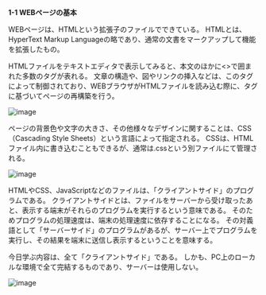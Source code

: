 **1-1 WEBページの基本**

WEBページは、HTMLという拡張子のファイルでできている。
HTMLとは、HyperText Markup Languageの略であり、通常の文書をマークアップして機能を拡張したもの。

HTMLファイルをテキストエディタで表示してみると、本文のほかに<>で囲まれた多数のタグが表れる。
文章の構造や、図やリンクの挿入などは、このタグによって制御されており、WEBブラウザがHTMLファイルを読み込む際に、タグに基づいてページの再構築を行う。

![image](http://www.ei-ic.sakura.ne.jp/handson20180721/img/1-1_01.png)



ページの背景色や文字の大きさ、その他様々なデザインに関することは、CSS（Cascading Style Sheets）という言語によって指定される。
CSSは、HTMLファイル内に書き込むこともできるが、通常は.cssという別ファイルにて管理される。

![image](http://www.ei-ic.sakura.ne.jp/handson20180721/img/1-1_02.png)


HTMLやCSS、JavaScriptなどのファイルは、「クライアントサイド」のプログラムである。
クライアントサイドとは、ファイルをサーバーから受け取ったあと、表示する端末がそれらのプログラムを実行するという意味である。
そのためプログラムの処理速度は、端末の処理速度に依存することになる。
その対義語として「サーバーサイド」のプログラムがあるが、サーバー上でプログラムを実行し、その結果を端末に送信し表示するということを意味する。

今日学ぶ内容は、全て「クライアントサイド」である。
しかも、PC上のローカルな環境で全て完結するものであり、サーバーは使用しない。

![image](http://www.ei-ic.sakura.ne.jp/handson20180721/img/1-1_03.png)
